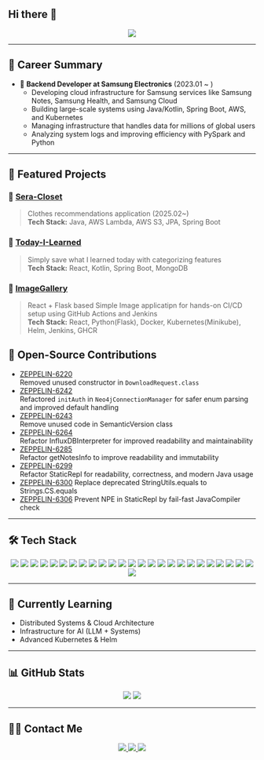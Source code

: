 ## Hi there 👋

<div align="center">
  <img src="https://capsule-render.vercel.app/api?type=cylinder&color=0:ff00ff,100:0000ff&height=120&text=Bang%20the%20world!&animation=scaleIn&fontColor=ffffff&fontSize=60" />
</div>

---

## 🎯 Career Summary
- 🏢 **Backend Developer at Samsung Electronics** (2023.01 ~ )
  - Developing cloud infrastructure for Samsung services like Samsung Notes, Samsung Health, and Samsung Cloud
  - Building large-scale systems using Java/Kotlin, Spring Boot, AWS, and Kubernetes
  - Managing infrastructure that handles data for millions of global users
  - Analyzing system logs and improving efficiency with PySpark and Python

---

## 📂 Featured Projects

### 🔹 [Sera-Closet](https://github.com/Sera-Virtual-Closet)
> Clothes recommendations application (2025.02~) </br>
**Tech Stack:** Java, AWS Lambda, AWS S3, JPA, Spring Boot 

### 🔹 [Today-I-Learned](https://github.com/eunhwa99/Today-I-Learned)
> Simply save what I learned today with categorizing features </br>
**Tech Stack:** React, Kotlin, Spring Boot, MongoDB

### 🔹 [ImageGallery](https://github.com/eunhwa99/ImageGallery)
> React + Flask based Simple Image applicatipn for hands-on CI/CD setup using GitHub Actions and Jenkins </br>
**Tech Stack:** React, Python(Flask), Docker, Kubernetes(Minikube), Helm, Jenkins, GHCR  

## 🌱 Open-Source Contributions
- [ZEPPELIN-6220](https://github.com/apache/zeppelin/pull/4970)  
  Removed unused constructor in `DownloadRequest.class`
- [ZEPPELIN-6242](https://github.com/apache/zeppelin/pull/4975)  
  Refactored `initAuth` in `Neo4jConnectionManager` for safer enum parsing and improved default handling
- [ZEPPELIN-6243](https://github.com/apache/zeppelin/pull/4978)  
  Remove unused code in SemanticVersion class
- [ZEPPELIN-6264](https://github.com/apache/zeppelin/pull/5005)  
  Refactor InfluxDBInterpreter for improved readability and maintainability
- [ZEPPELIN-6285](https://github.com/apache/zeppelin/pull/5033)  
  Refactor getNotesInfo to improve readability and immutability
- [ZEPPELIN-6299](https://github.com/apache/zeppelin/pull/5048)  
  Refactor StaticRepl for readability, correctness, and modern Java usage
- [ZEPPELIN-6300](https://github.com/apache/zeppelin/pull/5049)
  Replace deprecated StringUtils.equals to Strings.CS.equals
- [ZEPPELIN-6306](https://github.com/apache/zeppelin/pull/5069)
  Prevent NPE in StaticRepl by fail-fast JavaCompiler check
---

## 🛠️ Tech Stack

<div align="center">
<img src="https://img.shields.io/badge/java-007396?style=for-the-badge&logo=OpenJDK&logoColor=white">
<img src="https://img.shields.io/badge/Spring-6DB33F?style=for-the-badge&logo=Spring&logoColor=white">
<img src="https://img.shields.io/badge/springboot-6DB33F?style=for-the-badge&logo=springboot&logoColor=white">
<img src="https://img.shields.io/badge/JUnit5-25A162?style=for-the-badge&logo=JUnit5&logoColor=white">
<img src="https://img.shields.io/badge/Hibernate-59666C?style=for-the-badge&logo=Hibernate&logoColor=white">
<img src="https://img.shields.io/badge/MySQL-4479A1?style=for-the-badge&logo=MySQL&logoColor=white">
<img src="https://img.shields.io/badge/MongoDB-47A248?style=for-the-badge&logo=MongoDB&logoColor=white"/>
<img src="https://img.shields.io/badge/Apache%20Kafka-000?style=for-the-badge&logo=apachekafka&logoColor=white"> 
<img src="https://img.shields.io/badge/Redis-DC382D?style=for-the-badge&logo=Redis&logoColor=white"> 
<img src="https://img.shields.io/badge/docker-%230db7ed.svg?style=for-the-badge&logo=docker&logoColor=white"> 
<img src="https://img.shields.io/badge/Amazon%20EC2-FF9900?style=for-the-badge&logo=Amazon%20EC2&logoColor=white">
<img src="https://img.shields.io/badge/Amazon%20S3-569A31?style=for-the-badge&logo=Amazon%20S3&logoColor=white">
<img src="https://img.shields.io/badge/Amazon AWS-232F3E?style=for-the-badge&logo=amazonaws&logoColor=white"/>    
<img src="https://img.shields.io/badge/grafana-%23F46800.svg?style=for-the-badge&logo=grafana&logoColor=white">
<img src="https://img.shields.io/badge/Prometheus-E6522C?style=for-the-badge&logo=Prometheus&logoColor=white">
<img src="https://img.shields.io/badge/Python-3776AB?style=for-the-badge&logo=Python&logoColor=white">
<img src="https://img.shields.io/badge/Node.js-339933?style=for-the-badge&logo=Node.js&logoColor=white">
<img src="https://img.shields.io/badge/HTML5-E34F26?style=for-the-badge&logo=HTML5&logoColor=white">
<img src="https://img.shields.io/badge/JavaScript-F7DF1E?style=for-the-badge&logo=JavaScript&logoColor=white">
<img src="https://img.shields.io/badge/React-61DAFB?style=for-the-badge&logo=React&logoColor=white">
<img src="https://img.shields.io/badge/Kotlin-7F52FF?style=for-the-badge&logo=Kotlin&logoColor=white">
<img src="https://img.shields.io/badge/Android-3DDC84?style=for-the-badge&logo=Android&logoColor=white">
<img src="https://img.shields.io/badge/Kubernetes-326CE5?style=for-the-badge&logo=Kubernetes&logoColor=white"/>
<img src="https://img.shields.io/badge/React-61DAFB?style=for-the-badge&logo=React&logoColor=white"/>
<img src="https://img.shields.io/badge/Linux-FCC624?style=for-the-badge&logo=Linux&logoColor=black"/>
<img src="https://img.shields.io/badge/Postman-FF6C37?style=for-the-badge&logo=Postman&logoColor=white"/>
</div>

---

## 🌱 Currently Learning
- Distributed Systems & Cloud Architecture
- Infrastructure for AI (LLM + Systems)
- Advanced Kubernetes & Helm

---

## 📊 GitHub Stats

<div align="center">
  <img src="https://github-readme-stats.vercel.app/api?username=eunhwa99&show_icons=true&theme=tokyonight" />
  <img src="https://github-readme-stats.vercel.app/api/top-langs/?username=eunhwa99&layout=compact&theme=tokyonight" />
</div>

---

## 🧑‍💻 Contact Me

<div align="center">
  <a href="https://silver-programmer.tistory.com">
    <img src="https://img.shields.io/badge/Tistory-000000?style=for-the-badge&logo=Tistory&logoColor=white" />
  </a>
  <a href="https://www.linkedin.com/in/eunhwa-park-20a286248">
    <img src="https://img.shields.io/badge/-LinkedIn-blue?style=for-the-badge&logo=Linkedin&logoColor=white" />
  </a>
  <a href="mailto:sophia99@gmail.com">
    <img src="https://img.shields.io/badge/Gmail-EA4335?style=for-the-badge&logo=Gmail&logoColor=white" />
  </a>
</div>

